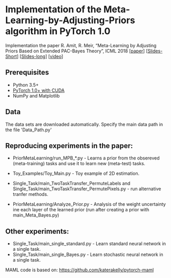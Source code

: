 # Implementation of the Meta-Learning-by-Adjusting-Priors algorithm in PyTorch 1.0

Implementation the paper R. Amit, R. Meir, “Meta-Learning by Adjusting Priors Based on Extended PAC-Bayes Theory”,  ICML 2018   [[paper](http://proceedings.mlr.press/v80/amit18a.html)]    [[Slides-Short](https://drive.google.com/file/d/1gDDrOi_f0Xs5t0NgFEQNbRDJ46BhgevT/view?usp=sharing)] [[Slides-long](https://drive.google.com/file/d/1ZmohF1FW2qneKRTit-AgjydhEYJKG-A1/view?usp=sharing)]   [[video](https://vimeo.com/294628795)]

## Prerequisites

- Python 3.5+
- [PyTorch 1.0+ with CUDA](http://pytorch.org)
- NumPy and Matplotlib


## Data
The data sets are downloaded automatically. Specify the main data path in the file 'Data_Path.py'

## Reproducing experiments in the paper:

* PriorMetaLearning/run_MPB_*.py   - Learns a prior from the obsereved (meta-training) tasks and use it to learn new (meta-test) tasks.
* Toy_Examples/Toy_Main.py -  Toy example of 2D  estimation.
* Single_Task/main_TwoTaskTransfer_PermuteLabels and  Single_Task/main_TwoTaskTransfer_PermutePixels.py -
run alternative tranfer methods.

* PriorMetaLearning/Analyze_Prior.py - Analysis of the weight uncertainty ine each layer of the learned prior (run after creating a prior with main_Meta_Bayes.py)

## Other experiments:

* Single_Task/main_single_standard.py         - Learn standard neural network in a single task.
* Single_Task/main_single_Bayes.py            - Learn stochastic neural network in a single task.

MAML code is based on: https://github.com/katerakelly/pytorch-maml
